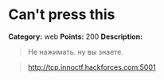 # Can't press this


**Category:** web
**Points:** 200
**Description:**

> Не нажимать. ну вы знаете.

> 

> http://tcp.innoctf.hackforces.com:5001

